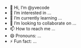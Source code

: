 - 👋 Hi, I’m @yvecode
- 👀 I’m interested in ...
- 🌱 I’m currently learning ...
- 💞️ I’m looking to collaborate on ...
- 📫 How to reach me ...
- 😄 Pronouns: ...
- ⚡ Fun fact: ...

<!---
yvecode/yvecode is a ✨ special ✨ repository because its `README.md` (this file) appears on your GitHub profile.
You can click the Preview link to take a look at your changes.
--->
